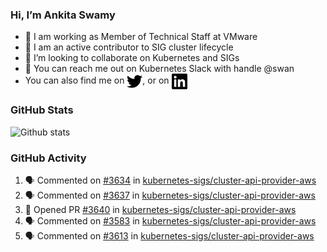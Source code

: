 ### Hi, I’m Ankita Swamy

- 💼 I am working as Member of Technical Staff at VMware
- 👀 I am an active contributor to SIG cluster lifecycle 
- 💞️ I’m looking to collaborate on Kubernetes and SIGs
- 💬 You can reach me out on Kubernetes Slack with handle @swan
- You can also find me on <a href="https://twitter.com/SwamyAnkita" target="blank"><img align="center" src="https://raw.githubusercontent.com/Ankitasw/Ankitasw/master/svg/twitter.svg" alt="Ankitasw" height="25" width="25" color="#1DA1f2" /></a>, or on <a href="https://www.linkedin.com/in/Ankitaswamy/" target="blank"><img align="center" src="https://raw.githubusercontent.com/Ankitasw/Ankitasw/master/svg/linkedin.svg" alt="Ankitasw" height="25" width="25" /></a>

### GitHub Stats
![Github stats](https://github-readme-stats.vercel.app/api?username=Ankitasw&count_private=true&show_icons=true&theme=tokyonight)

### GitHub Activity 
<!--START_SECTION:activity-->
1. 🗣 Commented on [#3634](https://github.com/kubernetes-sigs/cluster-api-provider-aws/issues/3634) in [kubernetes-sigs/cluster-api-provider-aws](https://github.com/kubernetes-sigs/cluster-api-provider-aws)
2. 🗣 Commented on [#3637](https://github.com/kubernetes-sigs/cluster-api-provider-aws/issues/3637) in [kubernetes-sigs/cluster-api-provider-aws](https://github.com/kubernetes-sigs/cluster-api-provider-aws)
3. 💪 Opened PR [#3640](https://github.com/kubernetes-sigs/cluster-api-provider-aws/pull/3640) in [kubernetes-sigs/cluster-api-provider-aws](https://github.com/kubernetes-sigs/cluster-api-provider-aws)
4. 🗣 Commented on [#3583](https://github.com/kubernetes-sigs/cluster-api-provider-aws/issues/3583) in [kubernetes-sigs/cluster-api-provider-aws](https://github.com/kubernetes-sigs/cluster-api-provider-aws)
5. 🗣 Commented on [#3613](https://github.com/kubernetes-sigs/cluster-api-provider-aws/issues/3613) in [kubernetes-sigs/cluster-api-provider-aws](https://github.com/kubernetes-sigs/cluster-api-provider-aws)
<!--END_SECTION:activity-->
